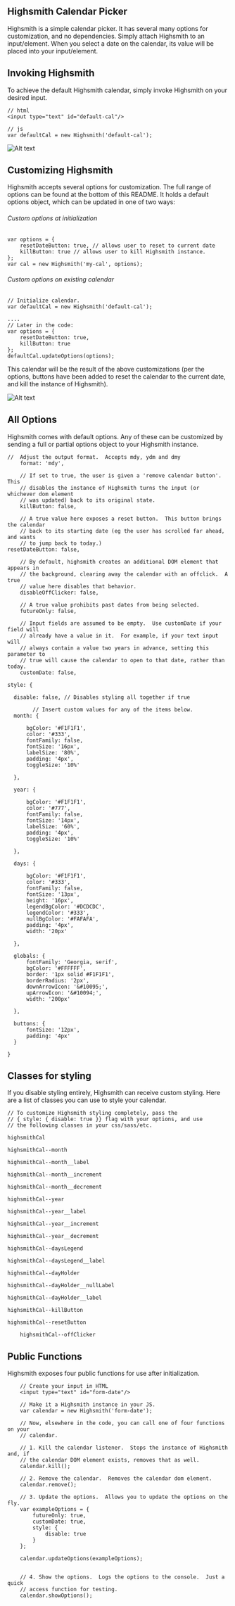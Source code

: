 ## Highsmith Calendar Picker

Highsmith is a simple calendar picker.  It has several many options for customization, and no dependencies.  Simply attach Highsmith to an input/element.  When you select a date on the calendar, its value will be placed into your input/element.

## Invoking Highsmith

To achieve the default Highsmith calendar, simply invoke Highsmith on your desired input.

	// html
	<input type="text" id="default-cal"/>

	// js
	var defaultCal = new Highsmith('default-cal');

![Alt text](img/default.png)

## Customizing Highsmith

Highsmith accepts several options for customization.  The full range of options can be found at the bottom of this README.  It holds a default options object, which can be updated in one of two ways:

###### Custom options at initialization
	var options = {
		resetDateButton: true, // allows user to reset to current date
		killButton: true // allows user to kill Highsmith instance.
	};
	var cal = new Highsmith('my-cal', options);

###### Custom options on existing calendar
	// Initialize calendar.
	var defaultCal = new Highsmith('default-cal');

	....
	// Later in the code:
	var options = {
		resetDateButton: true,
		killButton: true
	};
	defaultCal.updateOptions(options);

This calendar will be the result of the above customizations (per the options, buttons have been added to reset the calendar to the current date, and kill the instance of Highsmith).

![Alt text](img/custom_1.png)

## All Options
Highsmith comes with default options.  Any of these can be customized by sending a full or partial options object to your Highsmith instance.

    //  Adjust the output format.  Accepts mdy, ydm and dmy
		format: 'mdy',

		// If set to true, the user is given a 'remove calendar button'.  This
		// disables the instance of Highsmith turns the input (or whichever dom element
		// was updated) back to its original state.
		killButton: false,

		// A true value here exposes a reset button.  This button brings the calendar
		// back to its starting date (eg the user has scrolled far ahead, and wants
		// to jump back to today.)
    resetDateButton: false,

		// By default, highsmith creates an additional DOM element that appears in
		// the background, clearing away the calendar with an offclick.  A true
		// value here disables that behavior.
		disableOffClicker: false,

		// A true value prohibits past dates from being selected.
		futureOnly: false,

		// Input fields are assumed to be empty.  Use customDate if your field will
		// already have a value in it.  For example, if your text input will
		// always contain a value two years in advance, setting this parameter to
		// true will cause the calendar to open to that date, rather than today.
		customDate: false,

    style: {

      disable: false, // Disables styling all together if true

			// Insert custom values for any of the items below.
      month: {

          bgColor: '#F1F1F1',
          color: '#333',
          fontFamily: false,
          fontSize: '16px',
          labelSize: '80%',
          padding: '4px',
          toggleSize: '10%'

      },

      year: {

          bgColor: '#F1F1F1',
          color: '#777',
          fontFamily: false,
          fontSize: '14px',
          labelSize: '60%',
          padding: '4px',
          toggleSize: '10%'

      },

      days: {

          bgColor: '#F1F1F1',
          color: '#333',
          fontFamily: false,
          fontSize: '13px',
          height: '16px',
          legendBgColor: '#DCDCDC',
          legendColor: '#333',
          nullBgColor: '#FAFAFA',
          padding: '4px',
          width: '20px'

      },

      globals: {
          fontFamily: 'Georgia, serif',
          bgColor: '#FFFFFF',
          border: '1px solid #F1F1F1',
          borderRadius: '2px',
          downArrowIcon: '&#10095;',
          upArrowIcon: '&#10094;',
          width: '200px'

      },

      buttons: {
          fontSize: '12px',
          padding: '4px'
      }

    }

## Classes for styling

If you disable styling entirely, Highsmith can receive custom styling.  Here are a list of classes you can use to style your calendar.

	// To customize Highsmith styling completely, pass the
	// { style: { disable: true }} flag with your options, and use
	// the following classes in your css/sass/etc.

    highsmithCal

    highsmithCal--month

    highsmithCal--month__label

    highsmithCal--month__increment

    highsmithCal--month__decrement

    highsmithCal--year

    highsmithCal--year__label

    highsmithCal--year__increment

    highsmithCal--year__decrement

    highsmithCal--daysLegend

    highsmithCal--daysLegend__label

    highsmithCal--dayHolder

    highsmithCal--dayHolder__nullLabel

    highsmithCal--dayHolder__label

    highsmithCal--killButton

    highsmithCal--resetButton

		highsmithCal--offClicker

## Public Functions

Highsmith exposes four public functions for use after initialization.

		// Create your input in HTML
		<input type="text" id="form-date"/>

		// Make it a Highsmith instance in your JS.
		var calendar = new Highsmith('form-date');

		// Now, elsewhere in the code, you can call one of four functions on your
		// calendar.

		// 1. Kill the calendar listener.  Stops the instance of Highsmith and, if
		// the calendar DOM element exists, removes that as well.
		calendar.kill();

		// 2. Remove the calendar.  Removes the calendar dom element.
		calendar.remove();

		// 3. Update the options.  Allows you to update the options on the fly.
		var exampleOptions = {
			futureOnly: true,
			customDate: true,
			style: {
				disable: true
			}
		};

		calendar.updateOptions(exampleOptions);


		// 4. Show the options.  Logs the options to the console.  Just a quick
		// access function for testing.
		calendar.showOptions();
